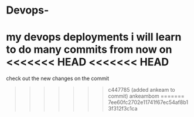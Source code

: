 # Devops-
my devops deployments
i will learn to do many commits from now on
<<<<<<< HEAD
<<<<<<< HEAD
=======
check out the new changes on the commit
>>>>>>> c447785 (added ankeam to commit)
ankeambom
=======
>>>>>>> 7ee60fc2702e11741f67ec54af8b13f312f3c1ca
